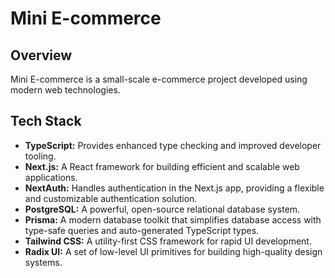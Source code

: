 # Mini E-commerce

## Overview

Mini E-commerce is a small-scale e-commerce project developed using modern web technologies.

## Tech Stack

- **TypeScript:** Provides enhanced type checking and improved developer tooling.
- **Next.js:** A React framework for building efficient and scalable web applications.
- **NextAuth:** Handles authentication in the Next.js app, providing a flexible and customizable authentication solution.
- **PostgreSQL:** A powerful, open-source relational database system.
- **Prisma:** A modern database toolkit that simplifies database access with type-safe queries and auto-generated TypeScript types.
- **Tailwind CSS:** A utility-first CSS framework for rapid UI development.
- **Radix UI:** A set of low-level UI primitives for building high-quality design systems.
